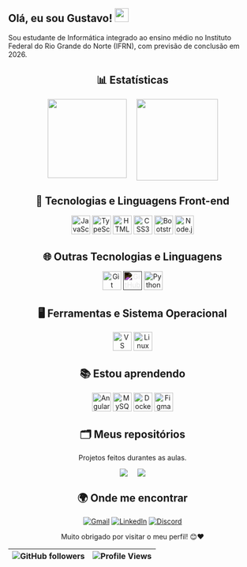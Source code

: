 <!--
![Banner](https://your-image-url.com/banner.png)
-->

## Olá, eu sou Gustavo! <img src="https://raw.githubusercontent.com/aemmadi/aemmadi/master/wave.gif" width="28">

Sou estudante de Informática integrado ao ensino médio no Instituto Federal do Rio Grande do Norte (IFRN), com previsão de conclusão em 2026.

<h2 align="center">📊 Estatísticas</h2>

<div align="center" style="display: flex; justify-content: center; gap: 20px">
  <img height="160em" src="https://github-readme-stats.vercel.app/api?username=GustavoAndreyIF&show_icons=true&theme=catppuccin_mocha&locale=pt-br"/>
  <img height="165em" src="https://github-readme-stats.vercel.app/api/top-langs/?username=GustavoAndreyIF&layout=compact&theme=catppuccin_mocha&locale=pt-br"/>
</div>

<div align="center">

## 🚀 Tecnologias e Linguagens Front-end
<div>
  <img src="https://cdn.jsdelivr.net/gh/devicons/devicon/icons/javascript/javascript-original.svg" width="38" height="38" alt="JavaScript"/>
  <img src="https://cdn.jsdelivr.net/gh/devicons/devicon/icons/typescript/typescript-original.svg" width="38" height="38" alt="TypeScript"/>
  <img src="https://cdn.jsdelivr.net/gh/devicons/devicon/icons/html5/html5-original.svg" width="38" height="38" alt="HTML5"/>
  <img src="https://cdn.jsdelivr.net/gh/devicons/devicon/icons/css3/css3-original.svg" width="38" height="38" alt="CSS3"/>
  <img src="https://cdn.jsdelivr.net/gh/devicons/devicon/icons/bootstrap/bootstrap-original.svg" width="38" height="38" alt="Bootstrap"/>
  <img src="https://cdn.jsdelivr.net/gh/devicons/devicon/icons/nodejs/nodejs-original.svg" width="38" height="38" alt="Node.js"/>
</div>

## 🌐 Outras Tecnologias e Linguagens
<div>
  <img src="https://cdn.jsdelivr.net/gh/devicons/devicon/icons/git/git-original.svg" width="38" height="38" alt="Git"/>
  <img src="https://upload.wikimedia.org/wikipedia/commons/9/91/Octicons-mark-github.svg" width="38" height="38" alt="GitHub" style="filter: invert(1)"/>
  <img src="https://cdn.jsdelivr.net/gh/devicons/devicon/icons/python/python-original.svg" width="38" height="38" alt="Python"/>
</div>

## 🖥️ Ferramentas e Sistema Operacional
<div>
  <img src="https://cdn.jsdelivr.net/gh/devicons/devicon/icons/vscode/vscode-original.svg" width="38" height="38" alt="VS Code"/>
  <img src="https://cdn.jsdelivr.net/gh/devicons/devicon/icons/linux/linux-original.svg" width="38" height="38" alt="Linux"/>
</div>

## 📚 Estou aprendendo
<div>
  <img src="https://cdn.jsdelivr.net/gh/devicons/devicon/icons/angularjs/angularjs-original.svg" width="38" height="38" alt="Angular"/>
  <img src="https://cdn.jsdelivr.net/gh/devicons/devicon/icons/mysql/mysql-original.svg" width="38" height="38" alt="MySQL"/>
  <img src="https://cdn.jsdelivr.net/gh/devicons/devicon/icons/docker/docker-original.svg" width="38" height="38" alt="Docker"/>
  <img src="https://cdn.jsdelivr.net/gh/devicons/devicon/icons/figma/figma-original.svg" width="38" height="38" alt="Figma"/>
</div>

## 🗂️ Meus repositórios
Projetos feitos durantes as aulas.

<div align="center" style="display: flex; justify-content: center; gap: 20px;">
  <img src="https://github-readme-stats.vercel.app/api/pin/?username=GustavoAndreyIF&repo=Divino-Lanches&theme=catppuccin_mocha" />
  <img src="https://github-readme-stats.vercel.app/api/pin/?username=GustavoAndreyIF&repo=World-Cup-JSON&theme=catppuccin_mocha" />
</div>

## 🌍 Onde me encontrar

[![Gmail](https://img.shields.io/badge/-Gmail-c14438?style=flat&logo=Gmail&logoColor=white)](mailto:gustavo.andrey@escolar.ifrn.edu.br)
[![LinkedIn](https://img.shields.io/badge/-LinkedIn-0A66C2?style=flat&logo=linkedin&logoColor=white)](https://www.linkedin.com/in/gustavo-andrey-522676262)
[![Discord](https://img.shields.io/badge/-Discord-5865F2?style=flat&logo=discord&logoColor=white)](https://discord.com/users/gustavoady)

Muito obrigado por visitar o meu perfil! 😊❤️

|![GitHub followers](https://img.shields.io/github/followers/GustavoAndreyIF?label=Seguidores&style=flat&logo=github)|![Profile Views](https://komarev.com/ghpvc/?username=GustavoAndreyIF&label=Visualiza%C3%A7%C3%B5es&color=0e75b6&style=flat)|
|:---:|:---:|
</div>

